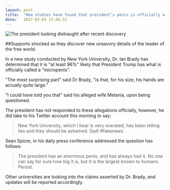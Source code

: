 ```yaml
---
layout: post
title:  "New studies have found that president’s penis is officially a “micropenis”.  Constituents shocked."
date:   2017-03-03 17:46:32
---
```



![The president looking distraught after recent discovery](http://i.imgur.com/5UCqHPJ.jpg)

##Supports shocked as they discover new unsavory details of the leader of the free world.

In a new study conducted by New York University, Dr. Ian Brady has determined that it is "at least 96%" likely that President Trump has what is officially called a "micropenis".

"The most surprising part" said Dr Brady, "is that, for his size, his hands are actually quite large."

"I could have told you that" said his alleged wife Melania, upon being questioned.

The president has not responded to these allegations officially, however, he did take to his Twitter account this morning to say:

> New York University, which I hear is very overated, has been telling lies and they should be ashamed.  Sad! #fakenews

Sean Spicer, in his daily press conference addressed the question has follows:

> The president has an enormous penis, and has always had it. No one can say for sure how big it is, but it is the largest known to humans. Period.

Other universities are looking into the claims asserted by Dr. Brady, and updates will be reported accordingly.

